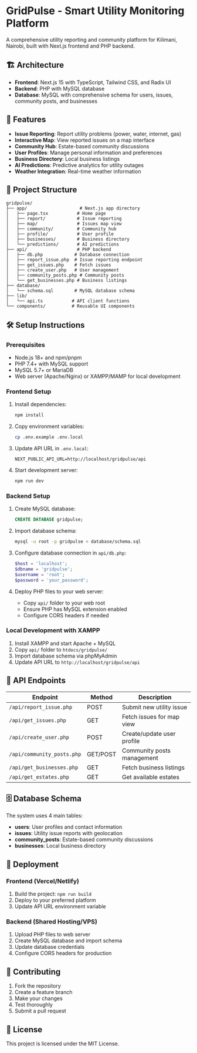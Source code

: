 # GridPulse - Smart Utility Monitoring Platform

A comprehensive utility reporting and community platform for Kilimani, Nairobi, built with Next.js frontend and PHP backend.

## 🏗️ Architecture

- **Frontend**: Next.js 15 with TypeScript, Tailwind CSS, and Radix UI
- **Backend**: PHP with MySQL database
- **Database**: MySQL with comprehensive schema for users, issues, community posts, and businesses

## 🚀 Features

- **Issue Reporting**: Report utility problems (power, water, internet, gas)
- **Interactive Map**: View reported issues on a map interface
- **Community Hub**: Estate-based community discussions
- **User Profiles**: Manage personal information and preferences
- **Business Directory**: Local business listings
- **AI Predictions**: Predictive analytics for utility outages
- **Weather Integration**: Real-time weather information

## 📁 Project Structure

```
gridpulse/
├── app/                    # Next.js app directory
│   ├── page.tsx           # Home page
│   ├── report/            # Issue reporting
│   ├── map/               # Issues map view
│   ├── community/         # Community hub
│   ├── profile/           # User profile
│   ├── businesses/        # Business directory
│   └── predictions/       # AI predictions
├── api/                   # PHP backend
│   ├── db.php            # Database connection
│   ├── report_issue.php  # Issue reporting endpoint
│   ├── get_issues.php    # Fetch issues
│   ├── create_user.php   # User management
│   ├── community_posts.php # Community posts
│   └── get_businesses.php # Business listings
├── database/
│   └── schema.sql        # MySQL database schema
├── lib/
│   └── api.ts           # API client functions
└── components/          # Reusable UI components
```

## 🛠️ Setup Instructions

### Prerequisites
- Node.js 18+ and npm/pnpm
- PHP 7.4+ with MySQL support
- MySQL 5.7+ or MariaDB
- Web server (Apache/Nginx) or XAMPP/MAMP for local development

### Frontend Setup
1. Install dependencies:
   ```bash
   npm install
   ```

2. Copy environment variables:
   ```bash
   cp .env.example .env.local
   ```

3. Update API URL in `.env.local`:
   ```
   NEXT_PUBLIC_API_URL=http://localhost/gridpulse/api
   ```

4. Start development server:
   ```bash
   npm run dev
   ```

### Backend Setup
1. Create MySQL database:
   ```sql
   CREATE DATABASE gridpulse;
   ```

2. Import database schema:
   ```bash
   mysql -u root -p gridpulse < database/schema.sql
   ```

3. Configure database connection in `api/db.php`:
   ```php
   $host = 'localhost';
   $dbname = 'gridpulse';
   $username = 'root';
   $password = 'your_password';
   ```

4. Deploy PHP files to your web server:
   - Copy `api/` folder to your web root
   - Ensure PHP has MySQL extension enabled
   - Configure CORS headers if needed

### Local Development with XAMPP
1. Install XAMPP and start Apache + MySQL
2. Copy `api/` folder to `htdocs/gridpulse/`
3. Import database schema via phpMyAdmin
4. Update API URL to `http://localhost/gridpulse/api`

## 🔌 API Endpoints

| Endpoint | Method | Description |
|----------|--------|-------------|
| `/api/report_issue.php` | POST | Submit new utility issue |
| `/api/get_issues.php` | GET | Fetch issues for map view |
| `/api/create_user.php` | POST | Create/update user profile |
| `/api/community_posts.php` | GET/POST | Community posts management |
| `/api/get_businesses.php` | GET | Fetch business listings |
| `/api/get_estates.php` | GET | Get available estates |

## 🗄️ Database Schema

The system uses 4 main tables:
- **users**: User profiles and contact information
- **issues**: Utility issue reports with geolocation
- **community_posts**: Estate-based community discussions
- **businesses**: Local business directory

## 🚀 Deployment

### Frontend (Vercel/Netlify)
1. Build the project: `npm run build`
2. Deploy to your preferred platform
3. Update API URL environment variable

### Backend (Shared Hosting/VPS)
1. Upload PHP files to web server
2. Create MySQL database and import schema
3. Update database credentials
4. Configure CORS headers for production

## 🤝 Contributing

1. Fork the repository
2. Create a feature branch
3. Make your changes
4. Test thoroughly
5. Submit a pull request

## 📄 License

This project is licensed under the MIT License.